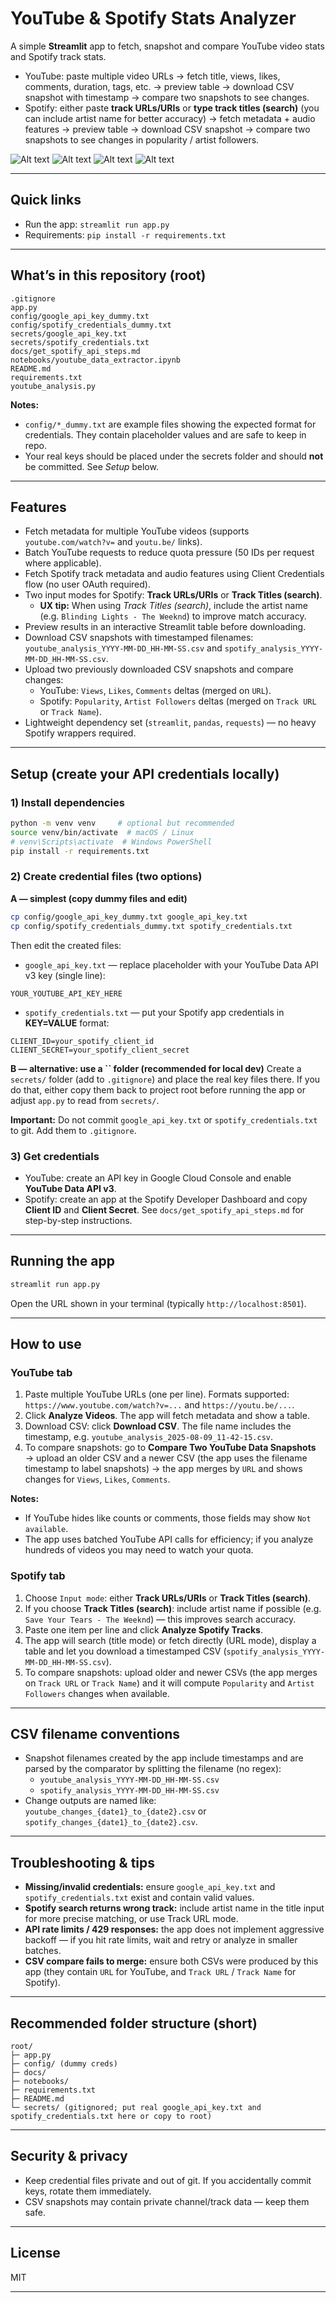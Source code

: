 # YouTube & Spotify Stats Analyzer

A simple **Streamlit** app to fetch, snapshot and compare YouTube video stats and Spotify track stats.

- YouTube: paste multiple video URLs → fetch title, views, likes, comments, duration, tags, etc. → preview table → download CSV snapshot with timestamp → compare two snapshots to see changes.
- Spotify: either paste **track URLs/URIs** or **type track titles (search)** (you can include artist name for better accuracy) → fetch metadata + audio features → preview table → download CSV snapshot → compare two snapshots to see changes in popularity / artist followers.

<img title="a Extract stats from YouTube video links" alt="Alt text" src="/img/youtube_video_extract.png">

<img title="a Compare YouTube Videos" alt="Alt text" src="/img/compare_youtube_videos.png">

<img title="a Extract Spotify Tracks" alt="Alt text" src="/img/spotify_track_extract.png">

<img title="a Compare Spotify Tracks" alt="Alt text" src="/img/spotify_track_compare.png">

---

## Quick links

- Run the app: `streamlit run app.py`
- Requirements: `pip install -r requirements.txt`

---

## What’s in this repository (root)

```
.gitignore
app.py
config/google_api_key_dummy.txt
config/spotify_credentials_dummy.txt
secrets/google_api_key.txt
secrets/spotify_credentials.txt
docs/get_spotify_api_steps.md
notebooks/youtube_data_extractor.ipynb
README.md
requirements.txt
youtube_analysis.py
```

**Notes:**

- `config/*_dummy.txt` are example files showing the expected format for credentials. They contain placeholder values and are safe to keep in repo.
- Your real keys should be placed under the secrets folder and should **not** be committed. See *Setup* below.

---

## Features

- Fetch metadata for multiple YouTube videos (supports `youtube.com/watch?v=` and `youtu.be/` links).
- Batch YouTube requests to reduce quota pressure (50 IDs per request where applicable).
- Fetch Spotify track metadata and audio features using Client Credentials flow (no user OAuth required).
- Two input modes for Spotify: **Track URLs/URIs** or **Track Titles (search)**.
  - **UX tip:** When using *Track Titles (search)*, include the artist name (e.g. `Blinding Lights - The Weeknd`) to improve match accuracy.
- Preview results in an interactive Streamlit table before downloading.
- Download CSV snapshots with timestamped filenames: `youtube_analysis_YYYY-MM-DD_HH-MM-SS.csv` and `spotify_analysis_YYYY-MM-DD_HH-MM-SS.csv`.
- Upload two previously downloaded CSV snapshots and compare changes:
  - YouTube: `Views`, `Likes`, `Comments` deltas (merged on `URL`).
  - Spotify: `Popularity`, `Artist Followers` deltas (merged on `Track URL` or `Track Name`).
- Lightweight dependency set (`streamlit`, `pandas`, `requests`) — no heavy Spotify wrappers required.

---

## Setup (create your API credentials locally)

### 1) Install dependencies

```bash
python -m venv venv     # optional but recommended
source venv/bin/activate  # macOS / Linux
# venv\Scripts\activate  # Windows PowerShell
pip install -r requirements.txt
```

### 2) Create credential files (two options)

**A — simplest (copy dummy files and edit)**

```bash
cp config/google_api_key_dummy.txt google_api_key.txt
cp config/spotify_credentials_dummy.txt spotify_credentials.txt
```

Then edit the created files:

- `google_api_key.txt` — replace placeholder with your YouTube Data API v3 key (single line):

```
YOUR_YOUTUBE_API_KEY_HERE
```

- `spotify_credentials.txt` — put your Spotify app credentials in **KEY=VALUE** format:

```
CLIENT_ID=your_spotify_client_id
CLIENT_SECRET=your_spotify_client_secret
```

**B — alternative: use a ****\`\`**** folder (recommended for local dev)** Create a `secrets/` folder (add to `.gitignore`) and place the real key files there. If you do that, either copy them back to project root before running the app or adjust `app.py` to read from `secrets/`.

**Important:** Do not commit `google_api_key.txt` or `spotify_credentials.txt` to git. Add them to `.gitignore`.

### 3) Get credentials

- YouTube: create an API key in Google Cloud Console and enable **YouTube Data API v3**.
- Spotify: create an app at the Spotify Developer Dashboard and copy **Client ID** and **Client Secret**. See `docs/get_spotify_api_steps.md` for step-by-step instructions.

---

## Running the app

```bash
streamlit run app.py
```

Open the URL shown in your terminal (typically `http://localhost:8501`).

---

## How to use

### YouTube tab

1. Paste multiple YouTube URLs (one per line). Formats supported: `https://www.youtube.com/watch?v=...` and `https://youtu.be/...`.
2. Click **Analyze Videos**. The app will fetch metadata and show a table.
3. Download CSV: click **Download CSV**. The file name includes the timestamp, e.g. `youtube_analysis_2025-08-09_11-42-15.csv`.
4. To compare snapshots: go to **Compare Two YouTube Data Snapshots** → upload an older CSV and a newer CSV (the app uses the filename timestamp to label snapshots) → the app merges by `URL` and shows changes for `Views`, `Likes`, `Comments`.

**Notes:**

- If YouTube hides like counts or comments, those fields may show `Not available`.
- The app uses batched YouTube API calls for efficiency; if you analyze hundreds of videos you may need to watch your quota.

### Spotify tab

1. Choose `Input mode`: either **Track URLs/URIs** or **Track Titles (search)**.
2. If you choose **Track Titles (search)**: include artist name if possible (e.g. `Save Your Tears - The Weeknd`) — this improves search accuracy.
3. Paste one item per line and click **Analyze Spotify Tracks**.
4. The app will search (title mode) or fetch directly (URL mode), display a table and let you download a timestamped CSV (`spotify_analysis_YYYY-MM-DD_HH-MM-SS.csv`).
5. To compare snapshots: upload older and newer CSVs (the app merges on `Track URL` or `Track Name`) and it will compute `Popularity` and `Artist Followers` changes when available.

---

## CSV filename conventions

- Snapshot filenames created by the app include timestamps and are parsed by the comparator by splitting the filename (no regex):
  - `youtube_analysis_YYYY-MM-DD_HH-MM-SS.csv`
  - `spotify_analysis_YYYY-MM-DD_HH-MM-SS.csv`
- Change outputs are named like: `youtube_changes_{date1}_to_{date2}.csv` or `spotify_changes_{date1}_to_{date2}.csv`.

---

## Troubleshooting & tips

- **Missing/invalid credentials:** ensure `google_api_key.txt` and `spotify_credentials.txt` exist and contain valid values.
- **Spotify search returns wrong track:** include artist name in the title input for more precise matching, or use Track URL mode.
- **API rate limits / 429 responses:** the app does not implement aggressive backoff — if you hit rate limits, wait and retry or analyze in smaller batches.
- **CSV compare fails to merge:** ensure both CSVs were produced by this app (they contain `URL` for YouTube, and `Track URL` / `Track Name` for Spotify).

---

## Recommended folder structure (short)

```
root/
├─ app.py
├─ config/ (dummy creds)
├─ docs/
├─ notebooks/
├─ requirements.txt
├─ README.md
└─ secrets/ (gitignored; put real google_api_key.txt and spotify_credentials.txt here or copy to root)
```

---

## Security & privacy

- Keep credential files private and out of git. If you accidentally commit keys, rotate them immediately.
- CSV snapshots may contain private channel/track data — keep them safe.

---

## License

MIT

---
